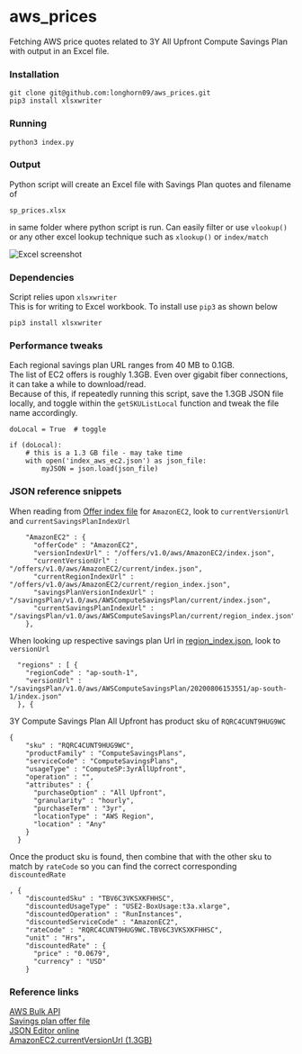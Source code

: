 # aws_prices
Fetching AWS price quotes related to 3Y All Upfront Compute Savings Plan with output in an Excel file.

### Installation
```
git clone git@github.com:longhorn09/aws_prices.git  
pip3 install xlsxwriter
```

### Running
```   
python3 index.py
```

### Output
Python script will create an Excel file with Savings Plan quotes and filename of 
```
sp_prices.xlsx
```
in same folder where python script is run. Can easily filter or use `vlookup()` or any other excel lookup technique such as `xlookup()` or `index/match`

![Excel screenshot](https://user-images.githubusercontent.com/11417589/89704400-28320d00-d919-11ea-87a8-5fd1e06f4b66.png)

### Dependencies
Script relies upon `xlsxwriter`  
This is for writing to Excel workbook. To install use `pip3` as shown below
```
pip3 install xlsxwriter
```
### Performance tweaks
Each regional savings plan URL ranges from 40 MB to 0.1GB.  
The list of EC2 offers is roughly 1.3GB. Even over gigabit fiber connections, it can take a while to download/read.  
Because of this, if repeatedly running this script, save the 1.3GB JSON file locally, and toggle within the `getSKUListLocal` function and tweak the file name accordingly.

```
doLocal = True  # toggle

if (doLocal):
    # this is a 1.3 GB file - may take time
    with open('index_aws_ec2.json') as json_file: 
        myJSON = json.load(json_file)   
```


### JSON reference snippets
When reading from [Offer index file](https://pricing.us-east-1.amazonaws.com/offers/v1.0/aws/index.json) for `AmazonEC2`, look to `currentVersionUrl` and `currentSavingsPlanIndexUrl`

```
    "AmazonEC2" : {
      "offerCode" : "AmazonEC2",
      "versionIndexUrl" : "/offers/v1.0/aws/AmazonEC2/index.json",
      "currentVersionUrl" : "/offers/v1.0/aws/AmazonEC2/current/index.json",
      "currentRegionIndexUrl" : "/offers/v1.0/aws/AmazonEC2/current/region_index.json",
      "savingsPlanVersionIndexUrl" : "/savingsPlan/v1.0/aws/AWSComputeSavingsPlan/current/index.json",
      "currentSavingsPlanIndexUrl" : "/savingsPlan/v1.0/aws/AWSComputeSavingsPlan/current/region_index.json"
    },
```

When looking up respective savings plan Url in [region_index.json](https://pricing.us-east-1.amazonaws.com/savingsPlan/v1.0/aws/AWSComputeSavingsPlan/current/region_index.json), look to `versionUrl`

```
  "regions" : [ {
    "regionCode" : "ap-south-1",
    "versionUrl" : "/savingsPlan/v1.0/aws/AWSComputeSavingsPlan/20200806153551/ap-south-1/index.json"
  }, {
```    

3Y Compute Savings Plan All Upfront has product sku of `RQRC4CUNT9HUG9WC`  
```
{
    "sku" : "RQRC4CUNT9HUG9WC",
    "productFamily" : "ComputeSavingsPlans",
    "serviceCode" : "ComputeSavingsPlans",
    "usageType" : "ComputeSP:3yrAllUpfront",
    "operation" : "",
    "attributes" : {
      "purchaseOption" : "All Upfront",
      "granularity" : "hourly",
      "purchaseTerm" : "3yr",
      "locationType" : "AWS Region",
      "location" : "Any"
    }
  }
```

Once the product sku is found, then combine that with the other sku to match by `rateCode` so you can find the correct corresponding `discountedRate`
```
, {
    "discountedSku" : "TBV6C3VKSXKFHHSC",
    "discountedUsageType" : "USE2-BoxUsage:t3a.xlarge",
    "discountedOperation" : "RunInstances",
    "discountedServiceCode" : "AmazonEC2",
    "rateCode" : "RQRC4CUNT9HUG9WC.TBV6C3VKSXKFHHSC",
    "unit" : "Hrs",
    "discountedRate" : {
      "price" : "0.0679",
      "currency" : "USD"
    }
```


### Reference links 

[AWS Bulk API](https://docs.aws.amazon.com/awsaccountbilling/latest/aboutv2/using-ppslong.html)  
[Savings plan offer file](https://docs.aws.amazon.com/awsaccountbilling/latest/aboutv2/sp-offer-file.html)  
[JSON Editor online](https://jsoneditoronline.org/#left=url.https%3A%2F%2Fpricing.us-east-1.amazonaws.com%2FsavingsPlan%2Fv1.0%2Faws%2FAWSComputeSavingsPlan%2F20200806153551%2Fus-east-2%2Findex.json)  
[AmazonEC2.currentVersionUrl (1.3GB)](https://pricing.us-east-1.amazonaws.com/offers/v1.0/aws/AmazonEC2/current/index.json)  

  
